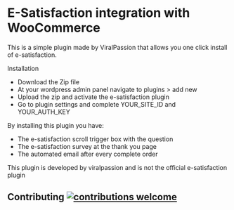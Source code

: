 # E-Satisfaction integration with WooCommerce

This is a simple plugin made by ViralPassion that allows you one click install of e-satisfaction.

Installation
  - Download the Zip file
  - At your wordpress admin panel navigate to plugins > add new
  - Upload the zip and activate the e-satisfaction plugin
  - Go to plugin settings and complete YOUR_SITE_ID and YOUR_AUTH_KEY

By installing this plugin you have:
  - The e-satisfaction scroll trigger box with the question
  - The e-satisfaction survey at the thank you page
  - The automated email after every complete order

This plugin is developed by viralpassion and is not the official e-satisfaction plugin

## Contributing [![contributions welcome](https://img.shields.io/badge/contributions-welcome-brightgreen.svg?style=flat)](https://github.com/dwyl/esta/issues)
